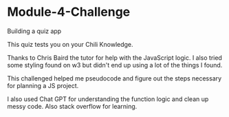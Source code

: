 # Module-4-Challenge
Building a quiz app

This quiz tests you on your Chili Knowledge.

Thanks to Chris Baird the tutor for help with the JavaScript logic. I also tried some styling found on w3 but didn't end up using a lot of the things I found. 

This challenged helped me pseudocode and figure out the steps necessary for planning a JS project.

I also used Chat GPT for understanding the function logic and clean up messy code. Also stack overflow for learning.